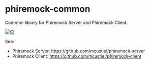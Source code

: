 # phiremock-common
Common library for Phiremock Server and Phiremock Client.

[![CI](https://github.com/mcustiel/phiremock-common/actions/workflows/ci.yml/badge.svg)](https://github.com/mcustiel/phiremock-common/actions/workflows/ci.yml)

See:

* Phiremock Server: https://github.com/mcustiel/phiremock-server
* Phiremock Client: https://github.com/mcustiel/phiremock-client
